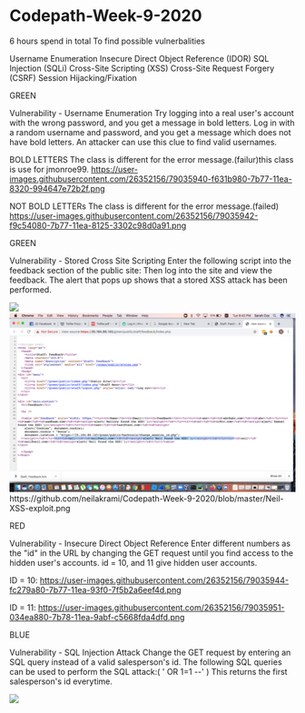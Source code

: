 # Codepath-Week-9-2020

6 hours spend in total
To find possible vulnerbalities

Username Enumeration
Insecure Direct Object Reference (IDOR)
SQL Injection (SQLi)
Cross-Site Scripting (XSS)
Cross-Site Request Forgery (CSRF)
Session Hijacking/Fixation

GREEN

Vulnerability  - Username Enumeration
Try logging into a real user's account with the wrong password, and you get a message in bold letters.
Log in with a random username and password, and you get a message which does not have bold letters.
An attacker can use this clue to find valid usernames. 

BOLD LETTERS 
The class is different for the error message.(failur)this class is use for jmonroe99.
https://user-images.githubusercontent.com/26352156/79035940-f631b980-7b77-11ea-8320-994647e72b2f.png

NOT BOLD LETTERs
The class is different for the error message.(failed)
https://user-images.githubusercontent.com/26352156/79035942-f9c54080-7b77-11ea-8125-3302c98d0a91.png


GREEN

Vulnerability  - Stored Cross Site Scripting
Enter the following script into the feedback section of the public site: <script>alert('Nilab found the XSS!');</script>
Then log into the site and view the feedback.
The alert that pops up shows that a stored XSS attack has been performed.

 <img src="https://user-images.githubusercontent.com/26352156/79035932-ec0fbb00-7b77-11ea-9fe5-d261d7b8daa3.png">

<img src="https://github.com/neilakrami/Codepath-Week-9-2020/blob/master/Neil-XSS-exploit.png">
https://github.com/neilakrami/Codepath-Week-9-2020/blob/master/Neil-XSS-exploit.png
 
 RED
 
Vulnerability - Insecure Direct Object Reference
Enter different numbers as the "id" in the URL by changing the GET request until you find access to the hidden user's accounts.
id = 10, and 11 give hidden user accounts.

ID = 10: https://user-images.githubusercontent.com/26352156/79035944-fc279a80-7b77-11ea-93f0-7f5b2a6eef4d.png

ID = 11: https://user-images.githubusercontent.com/26352156/79035951-034ea880-7b78-11ea-9abf-c5668fda4dfd.png

BLUE

Vulnerability - SQL Injection Attack
Change the GET request by entering an SQL query instead of a valid salesperson's id.
The following SQL queries can be used to perform the SQL attack:( ' OR 1=1 --' ) This returns the first salesperson's id everytime.

<img src="https://user-images.githubusercontent.com/26352156/79035956-0ba6e380-7b78-11ea-9f4a-78c24d93ecaa.png">

